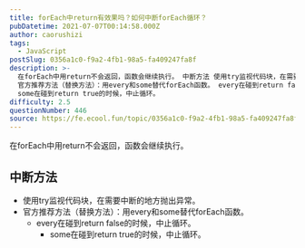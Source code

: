 ```yaml
---
title: forEach中return有效果吗？如何中断forEach循环？
pubDatetime: 2021-07-07T00:14:58.000Z
author: caorushizi
tags:
  - JavaScript
postSlug: 0356a1c0-f9a2-4fb1-98a5-fa409247fa8f
description: >-
  在forEach中用return不会返回，函数会继续执行。 中断方法 使用try监视代码块，在需要中断的地方抛出异常。
  官方推荐方法（替换方法）：用every和some替代forEach函数。 every在碰到return false的时候，中止循环。
  some在碰到return true的时候，中止循环。
difficulty: 2.5
questionNumber: 446
source: https://fe.ecool.fun/topic/0356a1c0-f9a2-4fb1-98a5-fa409247fa8f
---
```


在forEach中用return不会返回，函数会继续执行。

## 中断方法

- 使用try监视代码块，在需要中断的地方抛出异常。
- 官方推荐方法（替换方法）：用every和some替代forEach函数。
  - every在碰到return false的时候，中止循环。
    - some在碰到return true的时候，中止循环。
